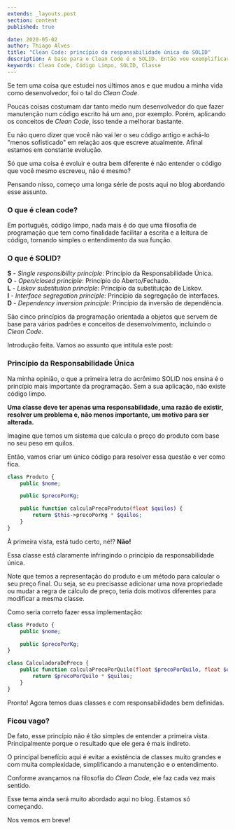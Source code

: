 ```yaml
---
extends: _layouts.post
section: content
published: true

date: 2020-05-02
author: Thiago Alves
title: "Clean Code: princípio da responsabilidade única do SOLID"
description: A base para o Clean Code é o SOLID. Então vou exemplificar o que a primeira letra do acrônimo ensina.
keywords: Clean Code, Código Limpo, SOLID, Classe
---
```


Se tem uma coisa que estudei nos últimos anos e que mudou a minha vida como desenvolvedor, foi o tal do _Clean Code_.

Poucas coisas costumam dar tanto medo num desenvolvedor do que fazer manutenção num código escrito há um ano, por exemplo. Porém, aplicando os conceitos de _Clean Code_, isso tende a melhorar bastante.

Eu não quero dizer que você não vai ler o seu código antigo e achá-lo "menos sofisticado" em relação aos que escreve atualmente. Afinal estamos em constante evolução. 

Só que uma coisa é evoluir e outra bem diferente é não entender o código que você mesmo escreveu, não é mesmo?

Pensando nisso, começo uma longa série de posts aqui no blog abordando esse assunto.

### O que é clean code?

Em português, código limpo, nada mais é do que uma filosofia de programação que tem como finalidade facilitar a escrita e a leitura de código, tornando simples o entendimento da sua função.

### O que é SOLID?

**S** - _Single responsibility principle_: Princípio da Responsabilidade Única. <br>
**O** - _Open/closed principle_: Princípio do Aberto/Fechado. <br>
**L** - _Liskov substitution principle_: Princípio da substituição de Liskov. <br>
**I** - _Interface segregation principle_: Princípio da segregação de interfaces. <br>
**D** - _Dependency inversion principle_: Princípio da inversão de dependência. 

São cinco princípios da programação orientada a objetos que servem de base para vários padrões e conceitos de desenvolvimento, incluindo o _Clean Code_.

Introdução feita. Vamos ao assunto que intitula este post:

### Princípio da Responsabilidade Única

Na minha opinião, o que a primeira letra do 
acrônimo SOLID nos ensina é o princípio mais importante da programação. Sem a sua aplicação, não existe código limpo.

**Uma classe deve ter apenas uma responsabilidade, uma razão de existir, resolver um problema e, não menos importante, um motivo para ser alterada.**

Imagine que temos um sistema que calcula o preço do produto com base no seu peso em quilos. 

Então, vamos criar um único código para resolver essa questão e ver como fica.

```php
class Produto {
    public $nome;

    public $precoPorKg;

    public function calculaPrecoProduto(float $quilos) {
        return $this->precoPorKg * $quilos;
    }
}
```

À primeira vista, está tudo certo, né!? **Não!**

Essa classe está claramente infringindo o princípio da responsabilidade única.

Note que temos a representação do produto e um método para calcular o seu preço final. Ou seja, se eu precisasse adicionar uma nova propriedade ou mudar a regra de cálculo de preço, teria dois motivos diferentes para modificar a mesma classe.

Como seria correto fazer essa implementação:

```php
class Produto {
    public $nome;

    public $precoPorKg;
}

class CalculadoraDePreco {
    public function calculaPrecoPorQuilo(float $precoPorQuilo, float $quilos) {
        return $precoPorQuilo * $quilos;
    }
}
```

Pronto! Agora temos duas classes e com responsabilidades bem definidas.

### Ficou vago?

De fato, esse princípio não é tão simples de entender a primeira vista. Principalmente porque o resultado que ele gera é mais indireto. 

O principal benefício aqui é evitar a existência de classes muito grandes e com muita complexidade, simplificando a manutenção e o entendimento. 

Conforme avançamos na filosofia do _Clean Code_, ele faz cada vez mais sentido. 

Esse tema ainda será muito abordado aqui no blog. Estamos só começando.

Nos vemos em breve!
